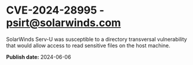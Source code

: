 # CVE-2024-28995 - psirt@solarwinds.com













SolarWinds Serv-U was susceptible to a directory transversal vulnerability that would allow access to read sensitive files on the host machine.    









**Publish date:** 2024-06-06

